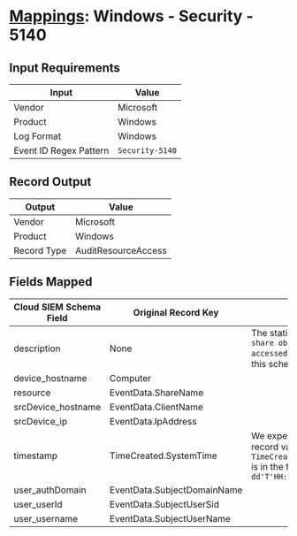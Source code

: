 # [Mappings](README.md): Windows - Security - 5140

## Input Requirements

|Input|Value|
|-----|-----|
|Vendor|Microsoft|
|Product|Windows|
|Log Format|Windows|
|Event ID Regex Pattern|`Security-5140`|

## Record Output

|Output|Value|
|------|-----|
|Vendor|Microsoft|
|Product|Windows|
|Record Type|AuditResourceAccess|

## Fields Mapped

|Cloud SIEM Schema Field|Original Record Key|Notes|
|-----------------------|-------------------|-----|
|description|None|The static text `A network share object was accessed` is populated in this schema field.|
|device_hostname|Computer||
|resource|EventData.ShareName||
|srcDevice_hostname|EventData.ClientName||
|srcDevice_ip|EventData.IpAddress||
|timestamp|TimeCreated.SystemTime|We expect the orginal record value of `TimeCreated.SystemTime` is in the format `yyyy-MM-dd'T'HH:mm:ss.SSSSSSSSSZ`|
|user_authDomain|EventData.SubjectDomainName||
|user_userId|EventData.SubjectUserSid||
|user_username|EventData.SubjectUserName||


